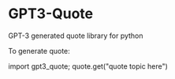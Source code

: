 # GPT3-Quote
GPT-3 generated quote library for python

To generate quote:

import gpt3_quote;
quote.get("quote topic here")
